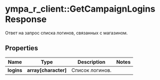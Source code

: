 # ympa_r_client::GetCampaignLoginsResponse

Ответ на запрос списка логинов, связанных с магазином.

## Properties
Name | Type | Description | Notes
------------ | ------------- | ------------- | -------------
**logins** | **array[character]** | Список логинов. | 


